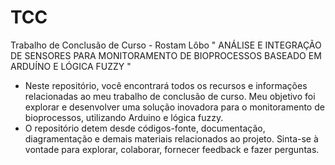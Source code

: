 # TCC
Trabalho de Conclusão de Curso - Rostam Lôbo 
" ANÁLISE E INTEGRAÇÃO DE SENSORES PARA MONITORAMENTO DE BIOPROCESSOS  BASEADO EM ARDUÍNO E LÓGICA FUZZY "

* Neste repositório, você encontrará todos os recursos e informações relacionadas ao meu trabalho de conclusão de curso. Meu objetivo foi explorar e desenvolver uma solução inovadora para o monitoramento de bioprocessos, utilizando  Arduino e lógica fuzzy.
* O repositório detem desde  códigos-fonte, documentação, diagramentação e demais materiais relacionados ao projeto. Sinta-se à vontade para explorar, colaborar, fornecer feedback e fazer perguntas.
